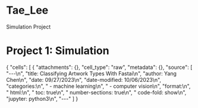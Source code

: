 # Tae_Lee
Simulation Project
# Project 1: Simulation

{
 "cells": [
  {
   "attachments": {},
   "cell_type": "raw",
   "metadata": {},
   "source": [
    "---\n",
    "title: Classifying Artwork Types With Fastai\n",
    "author: Yang Chen\n",
    "date: 09/27/2023\n",
    "date-modified: 10/06/2023\n",
    "categories:\n",
    "    -   machine learning\n",
    "    -   computer vision\n",
    "format:\n",
    "    html:\n",
    "        toc: true\n",
    "        number-sections: true\n",
    "        code-fold: show\n",
    "jupyter: python3\n",
    "---"
   ]
  }
